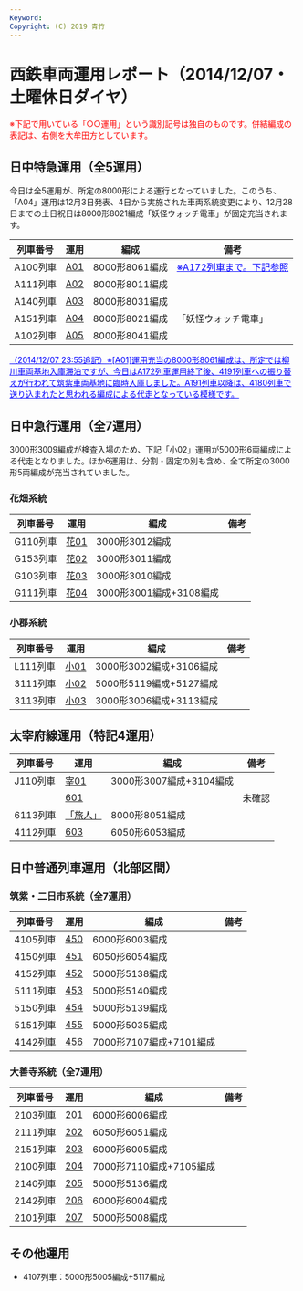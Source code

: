 ```yaml
---
Keyword: 
Copyright: (C) 2019 青竹
---
```


# 西鉄車両運用レポート（2014/12/07・土曜休日ダイヤ）

<span style="color:#FF0000;">※下記で用いている「○○運用」という識別記号は独自のものです。併結編成の表記は、右側を大牟田方としています。</span>

## 日中特急運用（全5運用）

今日は全5運用が、所定の8000形による運行となっていました。このうち、「A04」運用は12月3日発表、4日から実施された車両系統変更により、12月28日までの土日祝日は8000形8021編成「妖怪ウォッチ電車」が固定充当されます。

| 列車番号 | 運用 | 編成 | 備考 |
| --- | --- | --- | --- |
| A100列車 | [A01](https://aotake91.net/railway/nishitetsu/dia/20140322/unyoulist-holiday.htm#HA01) | 8000形8061編成 | <ins datetime="2014-12-07T14:58:10+00:00" style="color:blue;">※A172列車まで。下記参照</ins> |
| A111列車 | [A02](https://aotake91.net/railway/nishitetsu/dia/20140322/unyoulist-holiday.htm#HA02) | 8000形8011編成 |  |
| A140列車 | [A03](https://aotake91.net/railway/nishitetsu/dia/20140322/unyoulist-holiday.htm#HA03) | 8000形8031編成 |  |
| A151列車 | [A04](https://aotake91.net/railway/nishitetsu/dia/20140322/unyoulist-holiday.htm#HA04) | 8000形8021編成 | 「妖怪ウォッチ電車」 |
| A102列車 | [A05](https://aotake91.net/railway/nishitetsu/dia/20140322/unyoulist-holiday.htm#HA05) | 8000形8041編成 |  |

<ins datetime="2014-12-07T14:58:10+00:00" style="color: blue;">（2014/12/07 23:55追記）※[A01]運用充当の8000形8061編成は、所定では柳川車両基地入庫滞泊ですが、今日はA172列車運用終了後、4191列車への振り替えが行われて筑紫車両基地に臨時入庫しました。A191列車以降は、4180列車で送り込まれたと思われる編成による代走となっている模様です。</ins>

## 日中急行運用（全7運用）

3000形3009編成が検査入場のため、下記「小02」運用が5000形6両編成による代走となりました。ほか6運用は、分割・固定の別も含め、全て所定の3000形5両編成が充当されていました。

### 花畑系統

| 列車番号 | 運用 | 編成 | 備考 |
| --- | --- | --- | --- |
| G110列車 | [花01](https://aotake91.net/railway/nishitetsu/dia/20140322/unyoulist-holiday.htm#HG01) | 3000形3012編成 |  |
| G153列車 | [花02](https://aotake91.net/railway/nishitetsu/dia/20140322/unyoulist-holiday.htm#HG02) | 3000形3011編成 |  |
| G103列車 | [花03](https://aotake91.net/railway/nishitetsu/dia/20140322/unyoulist-holiday.htm#HG03) | 3000形3010編成 |  |
| G111列車 | [花04](https://aotake91.net/railway/nishitetsu/dia/20140322/unyoulist-holiday.htm#HG04) | 3000形3001編成+3108編成 |  |

### 小郡系統

| 列車番号 | 運用 | 編成 | 備考 |
| --- | --- | --- | --- |
| L111列車 | [小01](https://aotake91.net/railway/nishitetsu/dia/20140322/unyoulist-holiday.htm#HJ01) | 3000形3002編成+3106編成 |  |
| 3111列車 | [小02](https://aotake91.net/railway/nishitetsu/dia/20140322/unyoulist-holiday.htm#HJ02) | 5000形5119編成+5127編成 |  |
| 3113列車 | [小03](https://aotake91.net/railway/nishitetsu/dia/20140322/unyoulist-holiday.htm#HJ03) | 3000形3006編成+3113編成 |  |

## 太宰府線運用（特記4運用）

| 列車番号 | 運用 | 編成 | 備考 |
| --- | --- | --- | --- |
| J110列車 | [宰01](https://aotake91.net/railway/nishitetsu/dia/20140322/unyoulist-holiday.htm#HL01) | 3000形3007編成+3104編成 |  |
|  | [601](https://aotake91.net/railway/nishitetsu/dia/20140322/unyoulist-holiday.htm#H601) |  | 未確認 |
| 6113列車 | [「旅人」](https://aotake91.net/railway/nishitetsu/dia/20140322/unyoulist-holiday.htm#H602) | 8000形8051編成 |  |
| 4112列車 | [603](https://aotake91.net/railway/nishitetsu/dia/20140322/unyoulist-holiday.htm#H603) | 6050形6053編成 |  |

## 日中普通列車運用（北部区間）

### 筑紫・二日市系統（全7運用）

| 列車番号 | 運用 | 編成 | 備考 |
| --- | --- | --- | --- |
| 4105列車 | [450](https://aotake91.net/railway/nishitetsu/dia/20140322/unyoulist-holiday.htm#H450) | 6000形6003編成 |  |
| 4150列車 | [451](https://aotake91.net/railway/nishitetsu/dia/20140322/unyoulist-holiday.htm#H451) | 6050形6054編成 |  |
| 4152列車 | [452](https://aotake91.net/railway/nishitetsu/dia/20140322/unyoulist-holiday.htm#H452) | 5000形5138編成 |  |
| 5111列車 | [453](https://aotake91.net/railway/nishitetsu/dia/20140322/unyoulist-holiday.htm#H453) | 5000形5140編成 |  |
| 5150列車 | [454](https://aotake91.net/railway/nishitetsu/dia/20140322/unyoulist-holiday.htm#H454) | 5000形5139編成 |  |
| 5151列車 | [455](https://aotake91.net/railway/nishitetsu/dia/20140322/unyoulist-holiday.htm#H455) | 5000形5035編成 |  |
| 4142列車 | [456](https://aotake91.net/railway/nishitetsu/dia/20140322/unyoulist-holiday.htm#H456) | 7000形7107編成+7101編成 |  |

### 大善寺系統（全7運用）

| 列車番号 | 運用 | 編成 | 備考 |
| --- | --- | --- | --- |
| 2103列車 | [201](https://aotake91.net/railway/nishitetsu/dia/20140322/unyoulist-holiday.htm#H201) | 6000形6006編成 |  |
| 2111列車 | [202](https://aotake91.net/railway/nishitetsu/dia/20140322/unyoulist-holiday.htm#H202) | 6050形6051編成 |  |
| 2151列車 | [203](https://aotake91.net/railway/nishitetsu/dia/20140322/unyoulist-holiday.htm#H203) | 6000形6005編成 |  |
| 2100列車 | [204](https://aotake91.net/railway/nishitetsu/dia/20140322/unyoulist-holiday.htm#H204) | 7000形7110編成+7105編成 |  |
| 2140列車 | [205](https://aotake91.net/railway/nishitetsu/dia/20140322/unyoulist-holiday.htm#H205) | 5000形5136編成 |  |
| 2142列車 | [206](https://aotake91.net/railway/nishitetsu/dia/20140322/unyoulist-holiday.htm#H206) | 6000形6004編成 |  |
| 2101列車 | [207](https://aotake91.net/railway/nishitetsu/dia/20140322/unyoulist-holiday.htm#H207) | 5000形5008編成 |  |

## その他運用

* 4107列車：5000形5005編成+5117編成

